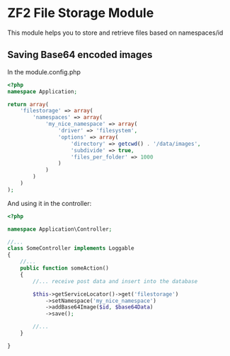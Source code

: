 # ZF2 File Storage Module

This module helps you to store and retrieve files based on namespaces/id

Saving Base64 encoded images
----------------------------

In the module.config.php

```php
<?php
namespace Application;

return array(
    'filestorage' => array(
        'namespaces' => array(
            'my_nice_namespace' => array(
                'driver' => 'filesystem',
                'options' => array(
                    'directory' => getcwd() . '/data/images',
                    'subdivide' => true,
                    'files_per_folder' => 1000
                )
            )
        )
    )
);
```


And using it in the controller:

```php
<?php

namespace Application\Controller;

//...
class SomeController implements Loggable
{
    //...
    public function someAction()
    {
        //... receive post data and insert into the database

        $this->getServiceLocator()->get('filestorage')
            ->setNamespace('my_nice_namespace')
            ->addBase64Image($id, $base64Data)
            ->save();

        //...
    }

}
```
